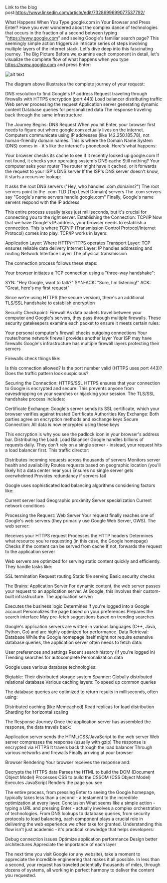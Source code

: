 Link to the blog post:https://www.linkedin.com/article/edit/7328699699077537792/

What Happens When You Type google.com in Your Browser and Press Enter?
Have you ever wondered about the complex dance of technologies that occurs in the fraction of a second between typing "https://www.google.com" and seeing Google's familiar search page? This seemingly simple action triggers an intricate series of steps involving multiple layers of the internet stack. Let's dive deep into this fascinating journey.
The Big Picture
Before we examine each component in detail, let's visualize the complete flow of what happens when you type https://www.google.com and press Enter:


![alt text](image.png)




The diagram above illustrates the complete journey of your request:

DNS resolution to find Google's IP address
Request traveling through firewalls with HTTPS encryption (port 443)
Load balancer distributing traffic
Web server processing the request
Application server generating dynamic content
Database queries for personalized data
The response traveling back through the same infrastructure

The Journey Begins: DNS Request
When you hit Enter, your browser first needs to figure out where google.com actually lives on the internet. Computers communicate using IP addresses (like 142.250.185.78), not human-friendly domain names. This is where the Domain Name System (DNS) comes in - it's like the internet's phonebook.
Here's what happens:

Your browser checks its cache to see if it recently looked up google.com
If not found, it checks your operating system's DNS cache
Still nothing? Your computer asks your router
The router might have it cached, or it forwards the request to your ISP's DNS server
If the ISP's DNS server doesn't know, it starts a recursive lookup:

It asks the root DNS servers ("Hey, who handles .com domains?")
The root servers point to the .com TLD (Top Level Domain) servers
The .com servers say "Google's name servers handle google.com"
Finally, Google's name servers respond with the IP address



This entire process usually takes just milliseconds, but it's crucial for connecting you to the right server.
Establishing the Connection: TCP/IP
Now that we have Google's IP address, your browser needs to establish a connection. This is where TCP/IP (Transmission Control Protocol/Internet Protocol) comes into play.
TCP/IP works in layers:

Application Layer: Where HTTP/HTTPS operates
Transport Layer: TCP ensures reliable data delivery
Internet Layer: IP handles addressing and routing
Network Interface Layer: The physical transmission

The connection process follows these steps:

Your browser initiates a TCP connection using a "three-way handshake":

SYN: "Hey Google, want to talk?"
SYN-ACK: "Sure, I'm listening!"
ACK: "Great, here's my first request"


Since we're using HTTPS (the secure version), there's an additional TLS/SSL handshake to establish encryption

Security Checkpoint: Firewall
As data packets travel between your computer and Google's servers, they pass through multiple firewalls. These security gatekeepers examine each packet to ensure it meets certain rules:

Your personal computer's firewall checks outgoing connections
Your router/home network firewall provides another layer
Your ISP may have firewalls
Google's infrastructure has multiple firewall layers protecting their servers

Firewalls check things like:

Is this connection allowed?
Is the port number valid (HTTPS uses port 443)?
Does the traffic pattern look suspicious?

Securing the Connection: HTTPS/SSL
HTTPS ensures that your connection to Google is encrypted and secure. This prevents anyone from eavesdropping on your searches or hijacking your session.
The TLS/SSL handshake process includes:

Certificate Exchange: Google's server sends its SSL certificate, which your browser verifies against trusted Certificate Authorities
Key Exchange: Both parties agree on encryption methods and exchange keys
Secure Connection: All data is now encrypted using these keys

This encryption is why you see the padlock icon in your browser's address bar.
Distributing the Load: Load Balancer
Google handles billions of requests daily. They don't rely on a single server - instead, your request hits a load balancer first. This traffic director:

Distributes incoming requests across thousands of servers
Monitors server health and availability
Routes requests based on geographic location (you'll likely hit a data center near you)
Ensures no single server gets overwhelmed
Provides redundancy if servers fail

Google uses sophisticated load balancing algorithms considering factors like:

Current server load
Geographic proximity
Server specialization
Current network conditions

Processing the Request: Web Server
Your request finally reaches one of Google's web servers (they primarily use Google Web Server, GWS). The web server:

Receives your HTTPS request
Processes the HTTP headers
Determines what resource you're requesting (in this case, the Google homepage)
Checks if the content can be served from cache
If not, forwards the request to the application server

Web servers are optimized for serving static content quickly and efficiently. They handle tasks like:

SSL termination
Request routing
Static file serving
Basic security checks

The Brains: Application Server
For dynamic content, the web server passes your request to an application server. At Google, this involves their custom-built infrastructure. The application server:

Executes the business logic
Determines if you're logged into a Google account
Personalizes the page based on your preferences
Prepares the search interface
May pre-fetch suggestions based on trending searches

Google's application servers are written in various languages (C++, Java, Python, Go) and are highly optimized for performance.
Data Retrieval: Database
While the Google homepage itself might not require extensive database queries, the application server often needs to fetch data:

User preferences and settings
Recent search history (if you're logged in)
Trending searches for autocomplete
Personalization data

Google uses various database technologies:

Bigtable: Their distributed storage system
Spanner: Globally distributed relational database
Various caching layers: To speed up common queries

The database queries are optimized to return results in milliseconds, often using:

Distributed caching (like Memcached)
Read replicas for load distribution
Sharding for horizontal scaling

The Response Journey
Once the application server has assembled the response, the data travels back:

Application server sends the HTML/CSS/JavaScript to the web server
Web server compresses the response (usually with gzip)
The response is encrypted via HTTPS
It travels back through the load balancer
Through various networks and firewalls
Finally arriving at your browser

Browser Rendering
Your browser receives the response and:

Decrypts the HTTPS data
Parses the HTML to build the DOM (Document Object Model)
Processes CSS to build the CSSOM (CSS Object Model)
Executes JavaScript
Renders the page you see

The entire process, from pressing Enter to seeing the Google homepage, typically takes less than a second - a testament to the incredible optimization at every layer.
Conclusion
What seems like a simple action - typing a URL and pressing Enter - actually involves a complex orchestration of technologies. From DNS lookups to database queries, from security protocols to load balancing, each component plays a crucial role in delivering the web experience we often take for granted.
Understanding this flow isn't just academic - it's practical knowledge that helps developers:

Debug connection issues
Optimize application performance
Design better architectures
Appreciate the importance of each layer

The next time you visit Google (or any website), take a moment to appreciate the incredible engineering that makes it all possible. In less than a second, your request has traveled potentially thousands of miles, through dozens of systems, all working in perfect harmony to deliver the content you requested.
